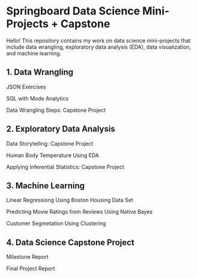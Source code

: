 # Springboard Data Science Mini-Projects + Capstone
Hello! This repository contains my work on data science mini-projects that include data wrangling, exploratory data analysis (EDA), data visualization, and machine learning.

## 1. Data Wrangling

JSON Exercises 

SQL with Mode Analytics

Data Wrangling Steps: Capstone Project

## 2. Exploratory Data Analysis

Data Storytelling: Capstone Project

Human Body Temperature Using EDA

Applying Inferential Statistics: Capstone Project

## 3. Machine Learning

Linear Regressiong Using Boston Housing Data Set

Predicting Movie Ratings from Reviews Using Native Bayes

Customer Segmetation Using Clustering

## 4. Data Science Capstone Project

Milestone Report

Final Project Report


